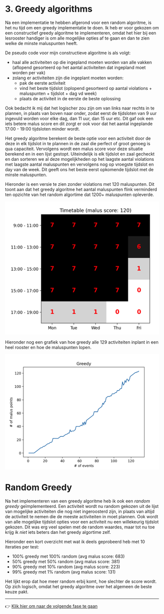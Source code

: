 # 3. Greedy algorithms

Na een implementatie te hebben afgerond voor een random algoritme, is het nu
tijd om een greedy implementatie te doen. Ik heb er voor gekozen om een
constructief greedy algoritme te implementeren, omdat het hier bij een
lesrooster handiger is om alle mogelijke opties af te gaan en dan te zien welke
de minste maluspunten heeft.

De pseudo code voor mijn constructieve algoritme is als volgt:
-  haal alle activiteiten op die ingepland moeten worden van alle vakken
   (aflopend gesorteerd op het aantal activiteiten dat ingepland moet worden per
   vak)
-  zolang er activiteiten zijn die ingeplant moeten worden:
    - pak de eerste activiteit
    - vind het beste tijdslot (oplopend gesorteerd op aantal violations + maluspunten + tijdslot + dag vd week)
    - plaats de activiteit in de eerste de beste oplossing

Ook bedacht ik mij dat het logischer zou zijn om van links naar rechts in te
plannen, in plaats van boven naar onder, zodat eerst de tijdsloten van 9 uur
ingevuld worden voor elke dag, dan 11 uur, dan 15 uur etc. Dit gaf ook een iets
betere malus score en dit zorgt er ook voor dat het aantal ingeplande 17:00 -
19:00 tijdsloten minder wordt.

Het greedy algoritme berekent de beste optie voor een activiteit door de deze in
elk tijdslot in te plannen in de zaal die perfect of groot genoeg is qua
capaciteit. Vervolgens wordt een malus score voor deze situatie berekend en in
een lijst gestopt. Uiteindelijk is elk tijdslot en zaal gecheckt en dan sorteren
we al deze mogelijkheden op het laagste aantal violations met laagste aantal
maluspunten en vervolgens nog op vroegste tijdslot en day van de week. Dit geeft
ons het beste eerst opkomende tijdslot met de minste maluspunten.

Hieronder is een versie te zien zonder violations met 120 maluspunten. Dit toont
aan dat het greedy algoritme het aantal maluspunten flink verminderd ten
opzichte van het random algortime dat 1200+ maluspunten opleverde.

![heatmap with timetable results](./heatmap.png)

Hieronder nog een grafiek van hoe greedy alle 129 activiteiten inplant in een
heel rooster en hoe de maluspunten lopen.

![line graph showing 129 events being scheduled](./stats.png)

# Random Greedy

Na het implementeren van een greedy algoritme heb ik ook een *random  greedy*
geïmplementeerd. Een activiteit wordt nu random gekozen uit de lijst van
mogelijke activiteiten die nog niet ingeroosterd zijn, in plaats van altijd de
activiteit te nemen die de meeste activiteiten in moet plannen. Ook wordt van
alle mogelijke tijdslot opties voor een activiteit nu een willekeurig tijdslot
gekozen. Dit was erg veel spelen met de random waardes, maar tot nu toe krijg ik
*niet* iets beters dan het greedy algortime zelf.

Hieronder een kort overzicht met wat ik deels geprobeerd heb met 10 iteraties
per test:
- 100% greedy met 100% random (avg malus score: 683)
- 50% greedy met 50% random (avg malus score: 381)
- 90% greedy met 10% random (avg malus score: 223)
- 99% greedy met 1% random (avg malus score: 131)

Het lijkt erop dat hoe meer random erbij komt, hoe slechter de score wordt. Op
zich logisch, omdat het greedy algoritme over het algemeen de beste keuze pakt.

---

:point_right: [Klik hier om naar de volgende fase te gaan](../4-hillclimber/README.md)

